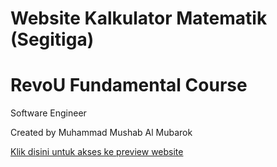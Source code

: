 # Website Kalkulator Matematik (Segitiga)
# RevoU Fundamental Course
Software Engineer

Created by Muhammad Mushab Al Mubarok

<a href="https://revou-fundamental-course.github.io/13-may-24-aexto9/">Klik disini untuk akses ke preview website</a>
